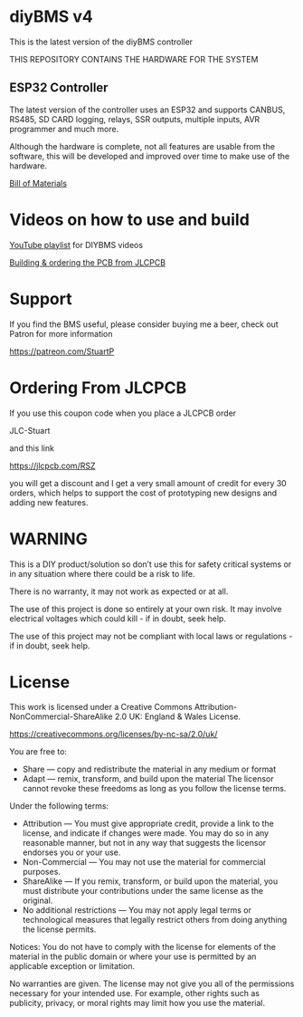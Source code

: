 # diyBMS v4

This is the latest version of the diyBMS controller

THIS REPOSITORY CONTAINS THE HARDWARE FOR THE SYSTEM

## ESP32 Controller 

The latest version of the controller uses an ESP32 and supports CANBUS, RS485, SD CARD logging, relays, SSR outputs, multiple inputs, AVR programmer and much more.

Although the hardware is complete, not all features are usable from the software, this will be developed and improved over time to make use of the hardware.

[Bill of Materials](https://github.com/stuartpittaway/diyBMSv4/blob/master/ControllerCircuit/ComponentListBOM.md)


# Videos on how to use and build

[YouTube playlist](https://youtube.com/playlist?list=PLHhwQCDPuRcZW3u0jJucsiCCsUbNbMy-c) for DIYBMS videos

[Building & ordering the PCB from JLCPCB](https://youtu.be/E1OS0ZOmOT8)

# Support

If you find the BMS useful, please consider buying me a beer, check out Patron for more information

https://patreon.com/StuartP

# Ordering From JLCPCB

If you use this coupon code when you place a JLCPCB order

JLC-Stuart

and this link

https://jlcpcb.com/RSZ

you will get a discount and I get a very small amount of credit for every 30 orders, which helps to support the cost of prototyping new designs and adding new features.




# WARNING

This is a DIY product/solution so don’t use this for safety critical systems or in any situation where there could be a risk to life.  

There is no warranty, it may not work as expected or at all.

The use of this project is done so entirely at your own risk.  It may involve electrical voltages which could kill - if in doubt, seek help.

The use of this project may not be compliant with local laws or regulations - if in doubt, seek help.


# License

This work is licensed under a Creative Commons Attribution-NonCommercial-ShareAlike 2.0 UK: England & Wales License.

https://creativecommons.org/licenses/by-nc-sa/2.0/uk/

You are free to:
* Share — copy and redistribute the material in any medium or format
* Adapt — remix, transform, and build upon the material
The licensor cannot revoke these freedoms as long as you follow the license terms.

Under the following terms:
* Attribution — You must give appropriate credit, provide a link to the license, and indicate if changes were made. You may do so in any reasonable manner, but not in any way that suggests the licensor endorses you or your use.
* Non-Commercial — You may not use the material for commercial purposes.
* ShareAlike — If you remix, transform, or build upon the material, you must distribute your contributions under the same license as the original.
* No additional restrictions — You may not apply legal terms or technological measures that legally restrict others from doing anything the license permits.


Notices:
You do not have to comply with the license for elements of the material in the public domain or where your use is permitted by an applicable exception or limitation.

No warranties are given. The license may not give you all of the permissions necessary for your intended use. For example, other rights such as publicity, privacy, or moral rights may limit how you use the material.

